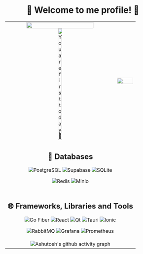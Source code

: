 <div align="center">
  <h1>🐸 Welcome to me profile! 🐸</h1>
</div>

<table>
  <tr>
    <td align="center">
      <img src="https://pixel-profile-ui.vercel.app/api/github-stats?username=kxrxh&include_all_commits=true&pixelate_avatar=true&theme=journey&theme=journey&color=%23ffffffFF" width="80%" height="auto">
      <br>
      <img src="https://count.getloli.com/get/@kxrxh?theme=rule34" width="20%" height="auto" alt="You are first today 👋"/>
    </td>
    <td align="center">
      <a href="https://spotify-github-profile.vercel.app/api/view?uid=wcg8zdnlk0f3sjo435oz8ufgu&redirect=true">
        <img src="https://spotify-github-profile.vercel.app/api/view?uid=wcg8zdnlk0f3sjo435oz8ufgu&cover_image=true&theme=default&show_offline=false&background_color=000000&interchange=false&bar_color=53b14f&bar_color_cover=true" width="100%" height="auto">
      </a>
    </td>
  </tr>
  <tr>
    <td align="center" colspan="2">
      <h2>💾 Databases</h2>
      <p align="center">
        <img src="https://img.shields.io/badge/PostgreSQL-000000?style=for-the-badge&logo=postgresql&logoColor=396c94" alt="PostgreSQL">
        <img src="https://img.shields.io/badge/Supabase-000000?style=for-the-badge&logo=supabase&logoColor=37996b" alt="Supabase">
        <img src="https://img.shields.io/badge/SQLite-000000?style=for-the-badge&logo=sqlite&logoColor=46a4dd" alt="SQLite">
      </p>
      <p align="center">
        <img src="https://img.shields.io/badge/Redis-000000?style=for-the-badge&logo=redis&logoColor=d9281a" alt="Redis">
        <img src="https://img.shields.io/badge/Minio-000000?style=for-the-badge&logo=minio&logoColor=c72c48" alt="Minio">
      </p>
    </td>
  </tr>
  <tr>
    <td align="center" colspan="2">
      <h2>🌐 Frameworks, Libraries and Tools</h2>
      <p align="center">
        <img src="https://img.shields.io/badge/Go Fiber-000000?style=for-the-badge&logo=go&logoColor=5dc9e2" alt="Go Fiber">
        <img src="https://img.shields.io/badge/React-000000?style=for-the-badge&logo=react&logoColor=61dafb" alt="React">
        <img src="https://img.shields.io/badge/Qt-000000?style=for-the-badge&logo=qt&logoColor=41CD52" alt="Qt">
        <img src="https://img.shields.io/badge/Tauri-000000?style=for-the-badge&logo=tauri&logoColor=white" alt="Tauri">
        <img src="https://img.shields.io/badge/Ionic-000000?style=for-the-badge&logo=ionic&logoColor=white" alt="Ionic">
      </p>
      <p align="center">
        <img src="https://img.shields.io/badge/RabbitMQ-000000?style=for-the-badge&logo=rabbitmq&logoColor=f60" alt="RabbitMQ">
        <img src="https://img.shields.io/badge/Grafana-000000?style=for-the-badge&logo=grafana&logoColor=ffa500" alt="Grafana">
        <img src="https://img.shields.io/badge/Prometheus-000000?style=for-the-badge&logo=prometheus&logoColor=e6522c" alt="Prometheus">
      </p>
    </td>
  </tr>
<tr>
  <td align="center" colspan="2">
    <img src="https://github-readme-activity-graph.vercel.app/graph?username=kxrxh&bg_color=000000&color=c061cb&line=613583&point=9141ac&area=true&hide_border=true" alt="Ashutosh's github activity graph">
  </td>
</table>




